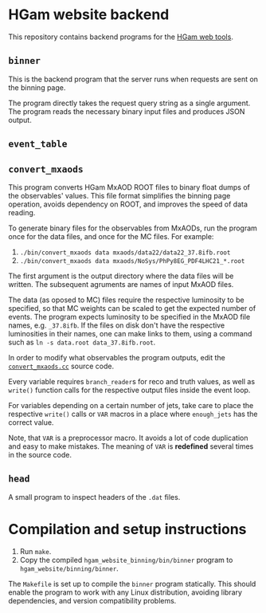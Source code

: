 # HGam website backend
This repository contains backend programs for the
[HGam web tools](https://github.com/ivankp/hgam_website).

## `binner`
This is the backend program that the server runs when requests are sent on the
binning page.

The program directly takes the request query string as a single argument.
The program reads the necessary binary input files and produces JSON output.

## `event_table`

## `convert_mxaods`
This program converts HGam MxAOD ROOT files to binary float dumps of the
observables' values.
This file format simplifies the binning page operation, avoids dependency on
ROOT, and improves the speed of data reading.

To generate binary files for the observables from MxAODs,
run the program once for the data files,
and once for the MC files.
For example:
1. `./bin/convert_mxaods data mxaods/data22/data22_37.8ifb.root`
2. `./bin/convert_mxaods data mxaods/NoSys/PhPy8EG_PDF4LHC21_*.root`

The first argument is the output directory where the data files will be
written.
The subsequent agruments are names of input MxAOD files.

The data (as oposed to MC) files require the respective luminosity to be
specified, so that MC weights can be scaled to get the expected number of
events.
The program expects luminosity to be specified in the MxAOD file names,
e.g. `_37.8ifb`.
If the files on disk don't have the respective luminosities in their names,
one can make links to them, using a command such as
`ln -s data.root data_37.8ifb.root`.

In order to modify what observables the program outputs,
edit the [`convert_mxaods.cc`](./src/convert_mxaods.cc) source code.

Every variable requires `branch_reader`s for reco and truth values,
as well as `write()` function calls for the respective output files inside
the event loop.

For variables depending on a certain number of jets, take care to place the
respective `write()` calls or `VAR` macros in a place where `enough_jets` has
the correct value.

Note, that `VAR` is a preprocessor macro.
It avoids a lot of code duplication and easy to make mistakes.
The meaning of `VAR` is **redefined** several times in the source code.

## `head`
A small program to inspect headers of the `.dat` files.

# Compilation and setup instructions
1. Run `make`.
2. Copy the compiled `hgam_website_binning/bin/binner` program to
   `hgam_website/binning/binner`.

The `Makefile` is set up to compile the `binner` program statically.
This should enable the program to work with any Linux distribution,
avoiding library dependencies, and version compatibility problems.
